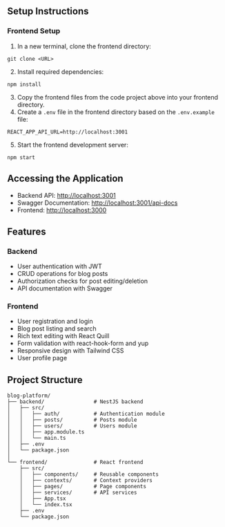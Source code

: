 ## Setup Instructions


### Frontend Setup

1. In a new terminal, clone the frontend directory:


```shellscript
git clone <URL>
```

2. Install required dependencies:


```shellscript
npm install
```

3. Copy the frontend files from the code project above into your frontend directory.
4. Create a `.env` file in the frontend directory based on the `.env.example` file:


```plaintext
REACT_APP_API_URL=http://localhost:3001
```

5. Start the frontend development server:


```shellscript
npm start
```

## Accessing the Application

- Backend API: [http://localhost:3001](http://localhost:3001)
- Swagger Documentation: [http://localhost:3001/api-docs](http://localhost:3001/api-docs)
- Frontend: [http://localhost:3000](http://localhost:3000)


## Features

### Backend

- User authentication with JWT
- CRUD operations for blog posts
- Authorization checks for post editing/deletion
- API documentation with Swagger


### Frontend

- User registration and login
- Blog post listing and search
- Rich text editing with React Quill
- Form validation with react-hook-form and yup
- Responsive design with Tailwind CSS
- User profile page


## Project Structure

```plaintext
blog-platform/
├── backend/                # NestJS backend
│   ├── src/
│   │   ├── auth/           # Authentication module
│   │   ├── posts/          # Posts module
│   │   ├── users/          # Users module
│   │   ├── app.module.ts
│   │   └── main.ts
│   ├── .env
│   └── package.json
│
└── frontend/               # React frontend
    ├── src/
    │   ├── components/     # Reusable components
    │   ├── contexts/       # Context providers
    │   ├── pages/          # Page components
    │   ├── services/       # API services
    │   ├── App.tsx
    │   └── index.tsx
    ├── .env
    └── package.json
```
